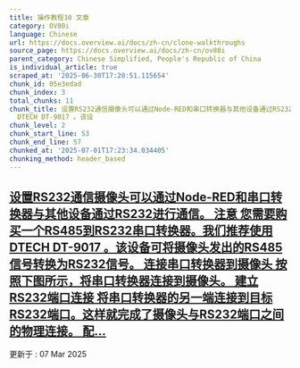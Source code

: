 ```yaml
---
title: 操作教程10 文章
category: OV80i
language: Chinese
url: https://docs.overview.ai/docs/zh-cn/clone-walkthroughs
source_page: https://docs.overview.ai/docs/zh-cn/ov80i
parent_category: Chinese Simplified, People's Republic of China
is_individual_article: true
scraped_at: '2025-06-30T17:20:51.115654'
chunk_id: 05e3edad
chunk_index: 3
total_chunks: 11
chunk_title: 设置RS232通信摄像头可以通过Node-RED和串口转换器与其他设备通过RS232进行通信。 注意 您需要购买一个RS485到RS232串口转换器。我们推荐使用
  DTECH DT-9017 。该设
chunk_level: 2
chunk_start_line: 53
chunk_end_line: 57
chunked_at: '2025-07-01T17:23:34.034405'
chunking_method: header_based
---
```


## [设置RS232通信摄像头可以通过Node-RED和串口转换器与其他设备通过RS232进行通信。 注意 您需要购买一个RS485到RS232串口转换器。我们推荐使用 DTECH DT-9017 。该设备可将摄像头发出的RS485信号转换为RS232信号。 连接串口转换器到摄像头 按照下图所示，将串口转换器连接到摄像头。 建立RS232端口连接 将串口转换器的另一端连接到目标RS232端口。这样就完成了摄像头与RS232端口之间的物理连接。 配...](/docs/zh-cn/rs232-1)

更新于 : 07 Mar 2025
